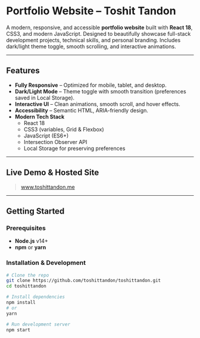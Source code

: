 # Portfolio Website – Toshit Tandon

A modern, responsive, and accessible **portfolio website** built with **React 18**, CSS3, and modern JavaScript. Designed to beautifully showcase full-stack development projects, technical skills, and personal branding. Includes dark/light theme toggle, smooth scrolling, and interactive animations.

---

##  Features

- **Fully Responsive** – Optimized for mobile, tablet, and desktop.
- **Dark/Light Mode** – Theme toggle with smooth transition (preferences saved in Local Storage).
- **Interactive UI** – Clean animations, smooth scroll, and hover effects.
- **Accessibility** – Semantic HTML, ARIA-friendly design.
- **Modern Tech Stack**  
  - React 18  
  - CSS3 (variables, Grid & Flexbox)  
  - JavaScript (ES6+)  
  - Intersection Observer API  
  - Local Storage for preserving preferences

---

##  Live Demo & Hosted Site

> www.toshittandon.me

---

##  Getting Started

### Prerequisites

- **Node.js** v14+  
- **npm** or **yarn**

### Installation & Development

```bash
# Clone the repo
git clone https://github.com/toshittandon/toshittandon.git
cd toshittandon

# Install dependencies
npm install
# or
yarn

# Run development server
npm start

